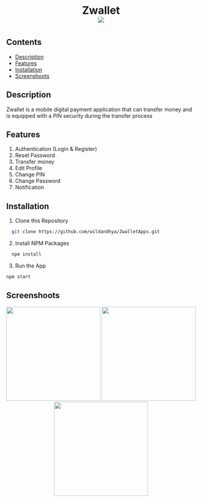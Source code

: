 <!-- @format -->

 <h1  align="center">Zwallet
 <br>
    <img src="https://img.shields.io/badge/Build%20with-React%20Native-61dbfb?style=popout&logo=react" >
 <h1>
  
## Contents
- [Description](#description)
- [Features](#features)
- [Installation](#installation-for-development)
- [Screenshoots](#screenshoots)

## Description

Zwallet is a mobile digital payment application that can transfer money and is equipped with a PIN security during the transfer process

## Features

1. Authentication (Login & Register)
2. Reset Password
3. Transfer money
4. Edit Profile
5. Change PIN
6. Change Password
7. Notification

## Installation

1. Clone this Repository

```sh
  git clone https://github.com/wildandhya/ZwalletApps.git
```

2. Install NPM Packages

```sh
  npm install
```

3. Run the App

```sh
npm start
```

## Screenshoots

<div align="center">
    <img width="250" src="./src/assets/images/1.png">   
    <img width="250" src="./src/assets/images/2.png">
    <img width="250" src="./src/assets/images/3.png">
</div>

